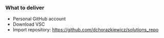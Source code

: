 ### What to deliver

* Personal GitHub account
* Download VSC
* Import repository: https://github.com/dchorazkiewicz/solutions_repo
